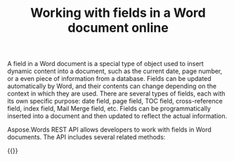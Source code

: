 ﻿---
title: "Working with fields in a Word document online"
articleTitle: "Working with fields"
linktitle: "Fields"
type: docs
url: /fields/
description: "Insert, edit, delete fields in a Word document programmatically via Cloud API."
weight: 60
---

A field in a Word document is a special type of object used to insert dynamic content into a document, such as the current date, page number, or a even piece of information from a database. Fields can be updated automatically by Word, and their contents can change depending on the context in which they are used. There are several types of fields, each with its own specific purpose: date field, page field, TOC field, cross-reference field, index field, Mail Merge field, etc. Fields can be programmatically inserted into a document and then updated to reflect the actual information.

Aspose.Words REST API allows developers to work with fields in Word documents. The API includes several related methods:


{{<list-children-pages>}}
